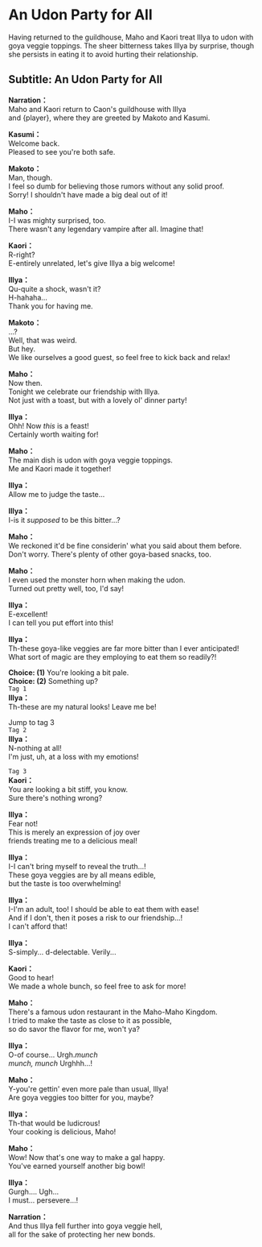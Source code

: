 # An Udon Party for All
Having returned to the guildhouse, Maho and Kaori treat Illya to udon with goya veggie toppings. The sheer bitterness takes Illya by surprise, though she persists in eating it to avoid hurting their relationship.
  
## Subtitle: An Udon Party for All
  
**Narration：**  
Maho and Kaori return to Caon's guildhouse with Illya  
and {player}, where they are greeted by Makoto and Kasumi.  
  
**Kasumi：**  
Welcome back.  
Pleased to see you're both safe.  
  
**Makoto：**  
Man, though.  
I feel so dumb for believing those rumors without any solid proof.  
Sorry! I shouldn't have made a big deal out of it!  
  
**Maho：**  
I-I was mighty surprised, too.  
There wasn't any legendary vampire after all. Imagine that!  
  
**Kaori：**  
R-right?  
E-entirely unrelated, let's give Illya a big welcome!  
  
**Illya：**  
Qu-quite a shock, wasn't it?  
H-hahaha...  
Thank you for having me.  
  
**Makoto：**  
...?  
Well, that was weird.  
But hey.  
We like ourselves a good guest, so feel free to kick back and relax!  
  
**Maho：**  
Now then.  
Tonight we celebrate our friendship with Illya.  
Not just with a toast, but with a lovely ol' dinner party!  
  
**Illya：**  
Ohh! Now *this* is a feast!  
Certainly worth waiting for!  
  
**Maho：**  
The main dish is udon with goya veggie toppings.  
Me and Kaori made it together!  
  
**Illya：**  
Allow me to judge the taste...  
  
**Illya：**  
I-is it *supposed* to be this bitter...?  
  
**Maho：**  
We reckoned it'd be fine considerin' what you said about them before.  
Don't worry. There's plenty of other goya-based snacks, too.  
  
**Maho：**  
I even used the monster horn when making the udon.  
Turned out pretty well, too, I'd say!  
  
**Illya：**  
E-excellent!  
I can tell you put effort into this!  
  
**Illya：**  
Th-these goya-like veggies are far more bitter than I ever anticipated!  
What sort of magic are they employing to eat them so readily?!  
  
**Choice: (1)**  You're looking a bit pale.  
**Choice: (2)**  Something up?  
`Tag 1`  
**Illya：**  
Th-these are my natural looks! Leave me be!  
  
Jump to tag 3  
`Tag 2`  
**Illya：**  
N-nothing at all!  
I'm just, uh, at a loss with my emotions!  
  
`Tag 3`  
**Kaori：**  
You are looking a bit stiff, you know.  
Sure there's nothing wrong?  
  
**Illya：**  
Fear not!  
This is merely an expression of joy over  
friends treating me to a delicious meal!  
  
**Illya：**  
I-I can't bring myself to reveal the truth...!  
These goya veggies are by all means edible,  
but the taste is too overwhelming!  
  
**Illya：**  
I-I'm an adult, too! I should be able to eat them with ease!  
And if I don't, then it poses a risk to our friendship...!  
I can't afford that!  
  
**Illya：**  
S-simply... d-delectable. Verily...  
  
**Kaori：**  
Good to hear!  
We made a whole bunch, so feel free to ask for more!  
  
**Maho：**  
There's a famous udon restaurant in the Maho-Maho Kingdom.  
I tried to make the taste as close to it as possible,  
so do savor the flavor for me, won't ya?  
  
**Illya：**  
O-of course... Urgh.*munch*  
*munch, munch* Urghhh...!  
  
**Maho：**  
Y-you're gettin' even more pale than usual, Illya!  
Are goya veggies too bitter for you, maybe?  
  
**Illya：**  
Th-that would be ludicrous!  
Your cooking is delicious, Maho!  
  
**Maho：**  
Wow! Now that's one way to make a gal happy.  
You've earned yourself another big bowl!  
  
**Illya：**  
Gurgh.... Ugh...  
I must... persevere...!  
  
**Narration：**  
And thus Illya fell further into goya veggie hell,  
all for the sake of protecting her new bonds.  
  
